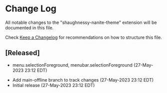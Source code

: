 # Change Log

All notable changes to the "shaughnessy-nanite-theme" extension will be documented in this file.

Check [Keep a Changelog](http://keepachangelog.com/) for recommendations on how to structure this file.

## [Released]

* menu.selectionForeground, menubar.selectionForeground (27-May-2023 23:12 EDT)
+ Add main-offline branch to track changes (27-May-2023 23:12 EDT)
+ Initial release (27-May-2023 23:12 EDT)
